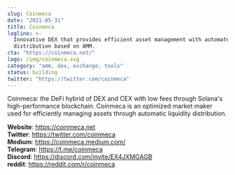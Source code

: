 ```yaml
---
slug: Coinmeca
date: "2021-05-31"
title: Coinmeca
logline: >-
  Innovative DEX that provides efficient asset management with automated liquidity
  distribution based on AMM.
cta: "https://coinmeca.net/"
logo: /img/coinmeca.svg
category: "amm, dex, exchange, tools"
status: building
twitter: "https://twitter.com/coinmeca"
---
```


Coinmeca: the DeFi hybrid of DEX and CEX with low fees through Solana's high-performance blockchain. Coinmeca is an optimized market maker used for efficiently managing assets through automatic liquidity distribution.


<b>Website</b>: https://coinmeca.net </br>
<b>Twitter</b>: https://twitter.com/coinmeca </br>
<b>Medium</b>: https://coinmeca.medium.com/ </br>
<b>Telegram</b>: https://t.me/coinmeca </br>
<b>Discord</b>: https://discord.com/invite/EX4JXMGAGB </br>
<b>reddit</b>: https://reddit.com/r/coinmeca </br>
